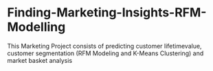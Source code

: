 # Finding-Marketing-Insights-RFM-Modelling

This Marketing Project consists of predicting customer lifetimevalue, customer segmentation (RFM Modeling and K-Means Clustering) and market basket analysis
